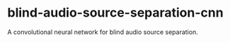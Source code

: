 # blind-audio-source-separation-cnn
A convolutional neural network for blind audio source separation.
